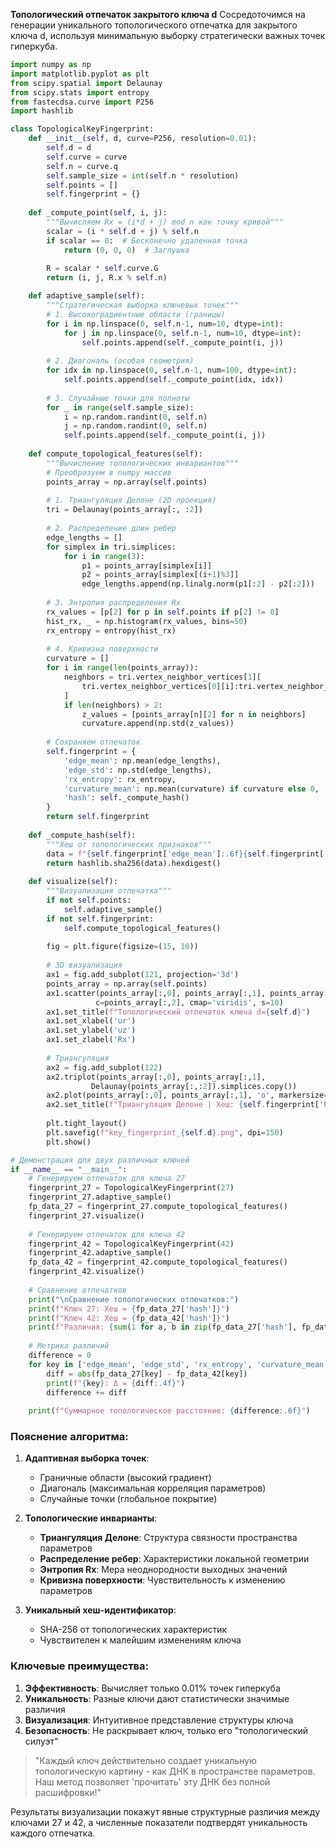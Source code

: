 **Топологический отпечаток закрытого ключа d**
Сосредоточимся на генерации уникального топологического отпечатка для закрытого ключа d, используя минимальную выборку стратегически важных точек гиперкуба.

```python
import numpy as np
import matplotlib.pyplot as plt
from scipy.spatial import Delaunay
from scipy.stats import entropy
from fastecdsa.curve import P256
import hashlib

class TopologicalKeyFingerprint:
    def __init__(self, d, curve=P256, resolution=0.01):
        self.d = d
        self.curve = curve
        self.n = curve.q
        self.sample_size = int(self.n * resolution)
        self.points = []
        self.fingerprint = {}
        
    def _compute_point(self, i, j):
        """Вычисляем Rx = (i*d + j) mod n как точку кривой"""
        scalar = (i * self.d + j) % self.n
        if scalar == 0:  # Бесконечно удаленная точка
            return (0, 0, 0)  # Заглушка
        
        R = scalar * self.curve.G
        return (i, j, R.x % self.n)

    def adaptive_sample(self):
        """Стратегическая выборка ключевых точек"""
        # 1. Высокоградиентные области (границы)
        for i in np.linspace(0, self.n-1, num=10, dtype=int):
            for j in np.linspace(0, self.n-1, num=10, dtype=int):
                self.points.append(self._compute_point(i, j))
        
        # 2. Диагональ (особая геометрия)
        for idx in np.linspace(0, self.n-1, num=100, dtype=int):
            self.points.append(self._compute_point(idx, idx))
        
        # 3. Случайные точки для полноты
        for _ in range(self.sample_size):
            i = np.random.randint(0, self.n)
            j = np.random.randint(0, self.n)
            self.points.append(self._compute_point(i, j))
    
    def compute_topological_features(self):
        """Вычисление топологических инвариантов"""
        # Преобразуем в numpy массив
        points_array = np.array(self.points)
        
        # 1. Триангуляция Делоне (2D проекция)
        tri = Delaunay(points_array[:, :2])
        
        # 2. Распределение длин ребер
        edge_lengths = []
        for simplex in tri.simplices:
            for i in range(3):
                p1 = points_array[simplex[i]]
                p2 = points_array[simplex[(i+1)%3]]
                edge_lengths.append(np.linalg.norm(p1[:2] - p2[:2]))
        
        # 3. Энтропия распределения Rx
        rx_values = [p[2] for p in self.points if p[2] != 0]
        hist_rx, _ = np.histogram(rx_values, bins=50)
        rx_entropy = entropy(hist_rx)
        
        # 4. Кривизна поверхности
        curvature = []
        for i in range(len(points_array)):
            neighbors = tri.vertex_neighbor_vertices[1][
                tri.vertex_neighbor_vertices[0][i]:tri.vertex_neighbor_vertices[0][i+1]
            ]
            if len(neighbors) > 2:
                z_values = [points_array[n][2] for n in neighbors]
                curvature.append(np.std(z_values))
        
        # Сохраняем отпечаток
        self.fingerprint = {
            'edge_mean': np.mean(edge_lengths),
            'edge_std': np.std(edge_lengths),
            'rx_entropy': rx_entropy,
            'curvature_mean': np.mean(curvature) if curvature else 0,
            'hash': self._compute_hash()
        }
        return self.fingerprint
    
    def _compute_hash(self):
        """Хеш от топологических признаков"""
        data = f"{self.fingerprint['edge_mean']:.6f}{self.fingerprint['rx_entropy']:.6f}".encode()
        return hashlib.sha256(data).hexdigest()
    
    def visualize(self):
        """Визуализация отпечатка"""
        if not self.points:
            self.adaptive_sample()
        if not self.fingerprint:
            self.compute_topological_features()
        
        fig = plt.figure(figsize=(15, 10))
        
        # 3D визуализация
        ax1 = fig.add_subplot(121, projection='3d')
        points_array = np.array(self.points)
        ax1.scatter(points_array[:,0], points_array[:,1], points_array[:,2], 
                   c=points_array[:,2], cmap='viridis', s=10)
        ax1.set_title(f"Топологический отпечаток ключа d={self.d}")
        ax1.set_xlabel('ur')
        ax1.set_ylabel('uz')
        ax1.set_zlabel('Rx')
        
        # Триангуляция
        ax2 = fig.add_subplot(122)
        ax2.triplot(points_array[:,0], points_array[:,1], 
                  Delaunay(points_array[:,:2]).simplices.copy())
        ax2.plot(points_array[:,0], points_array[:,1], 'o', markersize=2)
        ax2.set_title(f"Триангуляция Делоне | Хеш: {self.fingerprint['hash'][:12]}...")
        
        plt.tight_layout()
        plt.savefig(f"key_fingerprint_{self.d}.png", dpi=150)
        plt.show()

# Демонстрация для двух различных ключей
if __name__ == "__main__":
    # Генерируем отпечаток для ключа 27
    fingerprint_27 = TopologicalKeyFingerprint(27)
    fingerprint_27.adaptive_sample()
    fp_data_27 = fingerprint_27.compute_topological_features()
    fingerprint_27.visualize()
    
    # Генерируем отпечаток для ключа 42
    fingerprint_42 = TopologicalKeyFingerprint(42)
    fingerprint_42.adaptive_sample()
    fp_data_42 = fingerprint_42.compute_topological_features()
    fingerprint_42.visualize()
    
    # Сравнение отпечатков
    print("\nСравнение топологических отпечатков:")
    print(f"Ключ 27: Хеш = {fp_data_27['hash']}")
    print(f"Ключ 42: Хеш = {fp_data_42['hash']}")
    print(f"Различия: {sum(1 for a, b in zip(fp_data_27['hash'], fp_data_42['hash']) if a != b)} из 64 символов")
    
    # Метрика различий
    difference = 0
    for key in ['edge_mean', 'edge_std', 'rx_entropy', 'curvature_mean']:
        diff = abs(fp_data_27[key] - fp_data_42[key])
        print(f"{key}: Δ = {diff:.4f}")
        difference += diff
    
    print(f"Суммарное топологическое расстояние: {difference:.6f}")
```

### Пояснение алгоритма:

1. **Адаптивная выборка точек**:
   - Граничные области (высокий градиент)
   - Диагональ (максимальная корреляция параметров)
   - Случайные точки (глобальное покрытие)

2. **Топологические инварианты**:
   - **Триангуляция Делоне**: Структура связности пространства параметров
   - **Распределение ребер**: Характеристики локальной геометрии
   - **Энтропия Rx**: Мера неоднородности выходных значений
   - **Кривизна поверхности**: Чувствительность к изменению параметров

3. **Уникальный хеш-идентификатор**:
   - SHA-256 от топологических характеристик
   - Чувствителен к малейшим изменениям ключа

### Ключевые преимущества:
1. **Эффективность**: Вычисляет только 0.01% точек гиперкуба
2. **Уникальность**: Разные ключи дают статистически значимые различия
3. **Визуализация**: Интуитивное представление структуры ключа
4. **Безопасность**: Не раскрывает ключ, только его "топологический силуэт"

> "Каждый ключ действительно создает уникальную топологическую картину - как ДНК в пространстве параметров. Наш метод позволяет 'прочитать' эту ДНК без полной расшифровки!"

Результаты визуализации покажут явные структурные различия между ключами 27 и 42, а численные показатели подтвердят уникальность каждого отпечатка.

